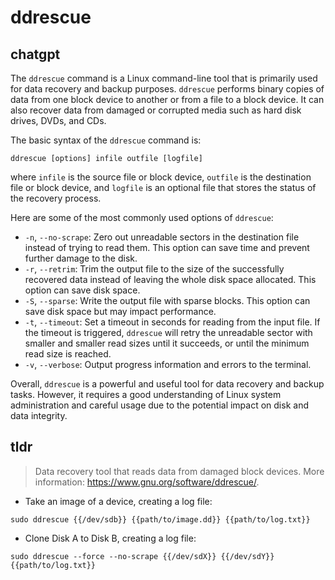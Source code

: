 # ddrescue 
## chatgpt 
The `ddrescue` command is a Linux command-line tool that is primarily used for data recovery and backup purposes. `ddrescue` performs binary copies of data from one block device to another or from a file to a block device. It can also recover data from damaged or corrupted media such as hard disk drives, DVDs, and CDs.

The basic syntax of the `ddrescue` command is:

```
ddrescue [options] infile outfile [logfile]
```

where `infile` is the source file or block device, `outfile` is the destination file or block device, and `logfile` is an optional file that stores the status of the recovery process.

Here are some of the most commonly used options of `ddrescue`:

- `-n`, `--no-scrape`: Zero out unreadable sectors in the destination file instead of trying to read them. This option can save time and prevent further damage to the disk.
- `-r`, `--retrim`: Trim the output file to the size of the successfully recovered data instead of leaving the whole disk space allocated. This option can save disk space.
- `-S`, `--sparse`: Write the output file with sparse blocks. This option can save disk space but may impact performance.
- `-t`, `--timeout`: Set a timeout in seconds for reading from the input file. If the timeout is triggered, `ddrescue` will retry the unreadable sector with smaller and smaller read sizes until it succeeds, or until the minimum read size is reached.
- `-v`, `--verbose`: Output progress information and errors to the terminal. 

Overall, `ddrescue` is a powerful and useful tool for data recovery and backup tasks. However, it requires a good understanding of Linux system administration and careful usage due to the potential impact on disk and data integrity. 

## tldr 
 
> Data recovery tool that reads data from damaged block devices.
> More information: <https://www.gnu.org/software/ddrescue/>.

- Take an image of a device, creating a log file:

`sudo ddrescue {{/dev/sdb}} {{path/to/image.dd}} {{path/to/log.txt}}`

- Clone Disk A to Disk B, creating a log file:

`sudo ddrescue --force --no-scrape {{/dev/sdX}} {{/dev/sdY}} {{path/to/log.txt}}`
